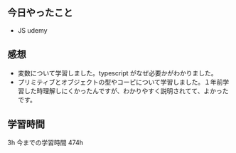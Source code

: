 ## 今日やったこと

- JS udemy

## 感想

- 変数について学習しました。typescript がなぜ必要かがわかりました。
- プリミティブとオブジェクトの型やコーピについて学習しました。１年前学習した時理解しにくかったんですが、わかりやすく説明されてて、よかったです。

## 学習時間

3h
今までの学習時間 474h

